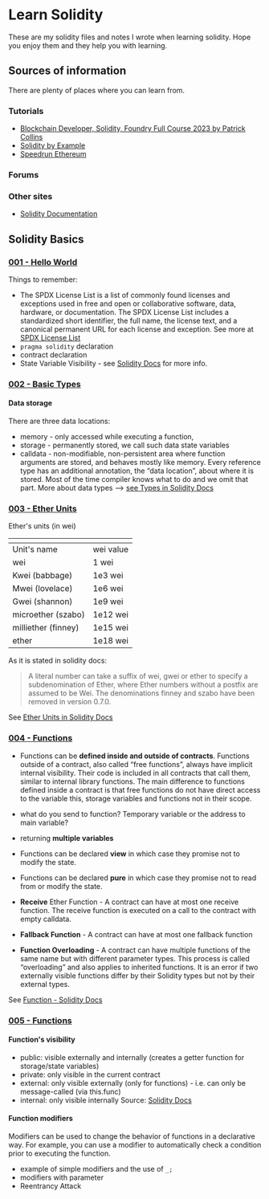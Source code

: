 # Learn Solidity

These are my solidity files and notes I wrote when learning solidity. Hope you enjoy them and they help you with learning.

## Sources of information
There are plenty of places where you can learn from. 

### Tutorials
 - [Blockchain Developer, Solidity, Foundry Full Course 2023 by Patrick Collins](https://youtube.com/playlist?list=PL4Rj_WH6yLgWe7TxankiqkrkVKXIwOP42&si=Q8mRN3O_ig8xAPDQ)
 - [Solidity by Example](https://solidity-by-example.org/)
 - [Speedrun Ethereum](https://speedrunethereum.com/)

### Forums

### Other sites
- [Solidity Documentation](https://docs.soliditylang.org/en/v0.8.21/)

## Solidity Basics

### [001 - Hello World](/Solidity%20Basics/001%20-%20Hello%20World.sol)
Things to remember:
- The SPDX License List is a list of commonly found licenses and exceptions used in free and open or collaborative software, data, hardware, or documentation. The SPDX License List includes a standardized short identifier, the full name, the license text, and a canonical permanent URL for each license and exception. See more at [SPDX License List](https://spdx.org/licenses/)
- ```pragma solidity``` declaration
- contract declaration
- State Variable Visibility - see [Solidity Docs](https://docs.soliditylang.org/en/latest/contracts.html#state-variable-visibility) for more info.

### [002 - Basic Types](/Solidity%20Basics/002%20-%20Basic%20types.sol)
#### Data storage
There are three data locations: 
- memory - only accessed while executing a function, 
- storage - permanently stored, we call such data state variables
- calldata - non-modifiable, non-persistent area where function arguments are stored, and behaves mostly like memory.
Every reference type has an additional annotation, the “data location”, about where it is stored. Most of the time compiler knows what to do and we omit that part.
More about data types --> [see Types in Solidity Docs](https://docs.soliditylang.org/en/v0.8.21/types.html)

### [003 - Ether Units](/Solidity%20Basics/003%20-%20Ether%20Units.sol)

Ether's units (in wei)

<table>
    <thead>
        <tr>
            <th></th>
            <th></th>
        </tr>
    </thead>
    <tbody>
        <tr>
            <td>Unit's name</td>
            <td>wei value</td>
        </tr>
        <tr>
            <td>wei</td>
            <td>1 wei</td>
        </tr>
        <tr>
            <td>Kwei (babbage)</td>
            <td>1e3 wei</td>
        </tr>
        <tr>
            <td>Mwei (lovelace)</td>
            <td>1e6 wei</td>
        </tr>
        <tr>
            <td>Gwei (shannon)	</td>
            <td>1e9 wei</td>
        </tr>
        <tr>
            <td>microether (szabo)	</td>
            <td>1e12 wei</td>
        </tr>
        <tr>
            <td>milliether (finney)</td>
            <td>1e15 wei</td>
        </tr>
        <tr>
            <td>ether</td>
            <td>1e18 wei</td>
        </tr>
    </tbody>
</table>

As it is stated in solidity docs:
>   A literal number can take a suffix of wei, gwei or ether to specify a subdenomination of Ether, where Ether numbers without a postfix are assumed to be Wei. The denominations finney and szabo have been removed in version 0.7.0.

See [Ether Units in Solidity Docs](https://docs.soliditylang.org/en/v0.8.21/units-and-global-variables.html#ether-units)


### [004 - Functions](/Solidity%20Basics/004%20-%20Functions.sol)

- Functions can be **defined inside and outside of contracts**. Functions outside of a contract, also called “free functions”, always have implicit internal visibility. Their code is included in all contracts that call them, similar to internal library functions. The main difference to functions defined inside a contract is that free functions do not have direct access to the variable this, storage variables and functions not in their scope.

- what do you send to function? Temporary variable or the address to main variable?

- returning **multiple variables**

- Functions can be declared **view** in which case they promise not to modify the state.

- Functions can be declared **pure** in which case they promise not to read from or modify the state.

- **Receive** Ether Function - A contract can have at most one receive function. The receive function is executed on a call to the contract with empty calldata.

- **Fallback Function** - A contract can have at most one fallback function

- **Function Overloading** - A contract can have multiple functions of the same name but with different parameter types. This process is called “overloading” and also applies to inherited functions. It is an error if two externally visible functions differ by their Solidity types but not by their external types.


See [Function - Solidity Docs](https://docs.soliditylang.org/en/latest/contracts.html#functions)

### [005 - Functions](/Solidity%20Basics/005%20-%20Functions.sol)

#### Function's visibility
- public: visible externally and internally (creates a getter function for storage/state variables)
- private: only visible in the current contract
- external: only visible externally (only for functions) - i.e. can only be message-called (via this.func)
- internal: only visible internally
Source: [Solidity Docs](https://docs.soliditylang.org/en/latest/cheatsheet.html#function-visibility-specifiers)

#### Function modifiers
Modifiers can be used to change the behavior of functions in a declarative way. For example, you can use a modifier to automatically check a condition prior to executing the function.

- example of simple modifiers and the use of ```_;``` 
- modifiers with parameter
- Reentrancy Attack
